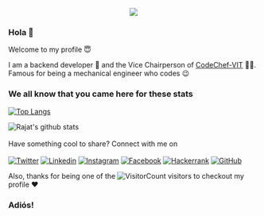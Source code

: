 <!-- <p align="center">
<!-- <img src="https://media.giphy.com/media/l56OIvKENY4hnt7U95/giphy.gif"> -->
<!-- <img src="https://media.giphy.com/media/C9ZFVjRPf79eVQCmMb/giphy.gif"> -->
<!--</p>
<!-- <img align="right" src="https://media.giphy.com/media/Y0PfcriWOkrGqZYdHx/giphy.gif" height="500px"> -->
<p align="center">  <img src="https://media.giphy.com/media/C9ZFVjRPf79eVQCmMb/giphy.gif"> </p>

### Hola 👋

Welcome to my profile :innocent:	

I am a backend developer :rocket: and the Vice Chairperson of [CodeChef-VIT](https://https://github.com/codechefvit) :technologist:. Famous for being a mechanical engineer who codes :wink:

### We all know that you came here for these stats
[![Top Langs](https://github-readme-stats.vercel.app/api/top-langs/?username=RajatSablok&layout=compact&theme=dark)](https://github.com/anuraghazra/github-readme-stats)

![Rajat's github stats](https://github-readme-stats.vercel.app/api/?username=RajatSablok&show_icons=true&title_color=fff&icon_color=79ff97&text_color=9f9f9f&bg_color=151515)
<br><br>
Have something cool to share? Connect with me on \
\
[![Twitter](https://img.shields.io/badge/-Twitter-222222?style=flat-square&logo=twitter&logoColor=white&link=https://twitter.com/_rajatsablok/)](https://twitter.com/_rajatsablok/)
[![Linkedin](https://img.shields.io/badge/-LinkedIn-222222?style=flat-square&logo=Linkedin&logoColor=white&link=https://www.linkedin.com/in/rajat-sablok/)](https://www.linkedin.com/in/rajat-sablok/)
[![Instagram](https://img.shields.io/badge/-Instagram-222222?style=flat-square&logo=Linkedin&logoColor=white&link=https://www.instagram.com/_rajatsablok/)](https://www.instagram.com/_rajatsablok/)
[![Facebook](https://img.shields.io/badge/-Facebook-222222?style=flat-square&logo=Facebook&logoColor=white&link=https://www.facebook.com/rajat.sablok/)](https://www.facebook.com/rajat.sablok/)
[![Hackerrank](https://img.shields.io/badge/-HackerRank-222222?style=flat-square&logo=Hackerrank&logoColor=white&link=https://www.hackerrank.com/rajat_main06/)](https://www.hackerrank.com/rajat_main06/)
[![GitHub](https://img.shields.io/badge/-GitHub-222222?style=flat-square&logo=GitHub&logoColor=white&link=https://www.github.com/RajatSablok/)](https://www.github.com/RajatSablok/)

Also, thanks for being one of the ![VisitorCount](https://profile-counter.glitch.me/RajatSablok/count.svg) visitors to checkout my profile :heart:

### Adiós!
<!--
**RajatSablok/RajatSablok** is a ✨ _special_ ✨ repository because its `README.md` (this file) appears on your GitHub profile.

Here are some ideas to get you started:

- 🔭 I’m currently working on ...
- 🌱 I’m currently learning ...
- 👯 I’m looking to collaborate on ...
- 🤔 I’m looking for help with ...
- 💬 Ask me about ...
- 📫 How to reach me: ...
- 😄 Pronouns: ...
- ⚡ Fun fact: ...
-->
